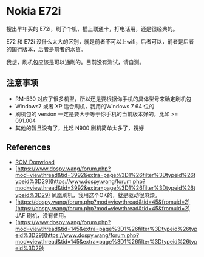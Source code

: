 # Nokia E72i

搜出早年买的 E72i，刷了个机，插上联通卡，打电话用，还是很经典的。

E72 和 E72i 没什么太大的区别，就是前者不可以上wifi，后者可以，前者是后者的国行版本，后者是前者的水货。

我想，刷机包应该是可以通刷的。目前没有测试，请自测。

## 注意事项

- RM-530 对应了很多机型，所以还是要根据你手机的具体型号来确定刷机包
- Windows7 或者 XP 适合刷机，我用的Windows 7 64 位的
- 刷机包的 version 一定是要大于等于你手机的当前版本好的，比如 >= 091.004
- 其他的暂且没有了，比起 N900 刷机简单太多了，祝好

## References

- [ROM Donwload](https://flash-file-nokia.blogspot.com/p/nokia-all-flash-file-download-link-here.html)
- [https://www.dospy.wang/forum.php?mod=viewthread&tid=3992&extra=page%3D1%26filter%3Dtypeid%26typeid%3D29](https://www.dospy.wang/forum.php?mod=viewthread&tid=3992&extra=page%3D1%26filter%3Dtypeid%26typeid%3D29) 凤凰刷机，我用这个OK的，就是驱动很麻烦。
- [https://dospy.wang/forum.php?mod=viewthread&tid=45&fromuid=2](https://dospy.wang/forum.php?mod=viewthread&tid=45&fromuid=2) JAF 刷机，没有使用。
- [https://www.dospy.wang/forum.php?mod=viewthread&tid=145&extra=page%3D1%26filter%3Dtypeid%26typeid%3D29](https://www.dospy.wang/forum.php?mod=viewthread&tid=145&extra=page%3D1%26filter%3Dtypeid%26typeid%3D29)
